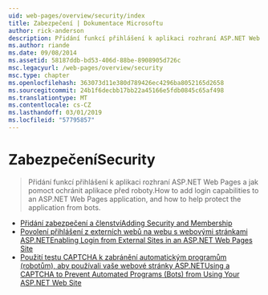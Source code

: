 ```yaml
---
uid: web-pages/overview/security/index
title: Zabezpečení | Dokumentace Microsoftu
author: rick-anderson
description: Přidání funkcí přihlášení k aplikaci rozhraní ASP.NET Web Pages a jak pomoct ochránit aplikace před roboty.
ms.author: riande
ms.date: 09/08/2014
ms.assetid: 58187ddb-bd53-406d-88be-8908905d726c
msc.legacyurl: /web-pages/overview/security
msc.type: chapter
ms.openlocfilehash: 363073d11e380d789426ec4296ba8052165d2658
ms.sourcegitcommit: 24b1f6decbb17bb22a45166e5fdb0845c65af498
ms.translationtype: MT
ms.contentlocale: cs-CZ
ms.lasthandoff: 03/01/2019
ms.locfileid: "57795857"
---
```

<a name="security"></a><span data-ttu-id="35dda-103">Zabezpečení</span><span class="sxs-lookup"><span data-stu-id="35dda-103">Security</span></span>
====================
> <span data-ttu-id="35dda-104">Přidání funkcí přihlášení k aplikaci rozhraní ASP.NET Web Pages a jak pomoct ochránit aplikace před roboty.</span><span class="sxs-lookup"><span data-stu-id="35dda-104">How to add login capabilities to an ASP.NET Web Pages application, and how to help protect the application from bots.</span></span>


- [<span data-ttu-id="35dda-105">Přidání zabezpečení a členství</span><span class="sxs-lookup"><span data-stu-id="35dda-105">Adding Security and Membership</span></span>](16-adding-security-and-membership.md)
- [<span data-ttu-id="35dda-106">Povolení přihlášení z externích webů na webu s webovými stránkami ASP.NET</span><span class="sxs-lookup"><span data-stu-id="35dda-106">Enabling Login from External Sites in an ASP.NET Web Pages Site</span></span>](enabling-login-from-external-sites-in-an-aspnet-web-pages-site.md)
- [<span data-ttu-id="35dda-107">Použití testu CAPTCHA k zabránění automatickým programům (robotům), aby používali vaše webové stránky ASP.NET</span><span class="sxs-lookup"><span data-stu-id="35dda-107">Using a CAPTCHA to Prevent Automated Programs (Bots) from Using Your ASP.NET Web Site</span></span>](using-a-catpcha-to-prevent-automated-programs-bots-from-using-your-aspnet-web-site.md)
